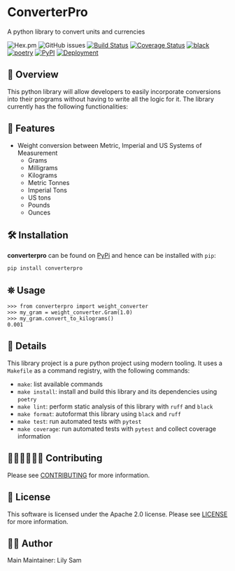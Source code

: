 # ConverterPro

A python library to convert units and currencies

![Hex.pm](https://img.shields.io/hexpm/l/apa?style=flat&color=brightgreen)
![GitHub issues](https://img.shields.io/github/issues/oforiwaasam/converterpro)
[![Build Status](https://img.shields.io/github/actions/workflow/status/oforiwaasam/converterpro/build.yml)](https://github.com/oforiwaasam/converterpro/actions/workflows/build.yml)
[![Coverage Status](https://coveralls.io/repos/github/oforiwaasam/converterpro/badge.svg?branch=main)](https://coveralls.io/github/oforiwaasam/converterpro?branch=main)
[![black](https://img.shields.io/badge/code%20style-black-000000)](https://github.com/psf/black)
[![poetry](https://img.shields.io/badge/packaging-poetry-008adf)](https://python-poetry.org/)
[![PyPI](https://img.shields.io/pypi/v/converterpro)](https://pypi.org/project/converterpro/)
[![Deployment](https://img.shields.io/github/deployments/oforiwaasam/converterpro/github-pages?label=GitHub&nbsp;Pages)](https://oforiwaasam.github.io/converterpro)

## 🔭 Overview

This python library will allow developers to easily incorporate conversions into their programs without having to write all the logic for it. The library currently has the following functionalities:

## 📝 Features

+ Weight conversion between Metric, Imperial and US Systems of Measurement
  + Grams
  + Milligrams
  + Kilograms
  + Metric Tonnes
  + Imperial Tons
  + US tons
  + Pounds
  + Ounces

## 🛠️ Installation

**converterpro** can be found on [PyPi](https://pypi.org/project/converterpro/0.1.1/) and hence can be installed with `pip`:

```bash
pip install converterpro
```

## ⛯ Usage

```python3
>>> from converterpro import weight_converter
>>> my_gram = weight_converter.Gram(1.0)
>>> my_gram.convert_to_kilograms()
0.001
```

## 📝 Details

This library project is a pure python project using modern tooling. It uses a `Makefile` as a command registry, with the following commands:

+ `make`: list available commands
+ `make install`: install and build this library and its dependencies using `poetry`
+ `make lint`: perform static analysis of this library with `ruff` and `black`
+ `make format`: autoformat this library using `black` and `ruff`
+ `make test`: run automated tests with `pytest`
+ `make coverage`: run automated tests with `pytest` and collect coverage information

## 👩🏾‍💻👨🏾‍💻 Contributing

Please see [CONTRIBUTING](CONTRIBUTING.md) for more information.

## 🪪 License

This software is licensed under the Apache 2.0 license. Please see [LICENSE](LICENSE) for more information.

## 🙎🏾‍ Author

Main Maintainer: Lily Sam
